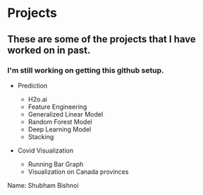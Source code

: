 # Projects

## These are some of the projects that I have worked on in past.

### I'm still working on getting this github setup.


- Prediction
    - H2o.ai
    - Feature Engineering
    - Generalized Linear Model
    - Random Forest Model
    - Deep Learning Model
    - Stacking

- Covid Visualization
    - Running Bar Graph
    - Visualization on Canada provinces



Name: Shubham Bishnoi
